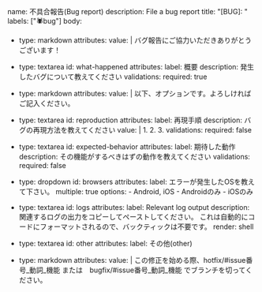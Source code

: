 name: 不具合報告(Bug report)
description: File a bug report
title: "[BUG]: "
labels: ["🕷️bug"]
body:
  - type: markdown
    attributes:
      value: |
        バグ報告にご協力いただきありがとうございます！
  - type: textarea
    id: what-happened
    attributes:
      label: 概要
      description: 発生したバグについて教えてください
    validations:
      required: true
  - type: markdown
    attributes:
      value: |
        以下、オプションです。よろしければご記入ください。
  - type: textarea
    id: reproduction
    attributes:
      label: 再現手順
      description: バグの再現方法を教えてください
      value: |
        1.
        2.
        3.
    validations:
      required: false
  - type: textarea
    id: expected-behavior
    attributes:
      label: 期待した動作
      description: その機能がするべきはずの動作を教えてください
    validations:
      required: false

  - type: dropdown
    id: browsers
    attributes:
      label: エラーが発生したOSを教えて下さい。
      multiple: true
      options:
        - Android, iOS
        - Androidのみ
        - iOSのみ
        
  - type: textarea
    id: logs
    attributes:
      label: Relevant log output
      description: 関連するログの出力をコピーしてペーストしてください。 これは自動的にコードにフォーマットされるので、バックティックは不要です。
      render: shell
  - type: textarea
    id: other
    attributes:
      label: その他(other)
        
  - type: markdown
    attributes:
      value: |
        この修正を始める際、hotfix/#issue番号_動詞_機能  または　bugfix/#issue番号_動詞_機能 でブランチを切ってください。
